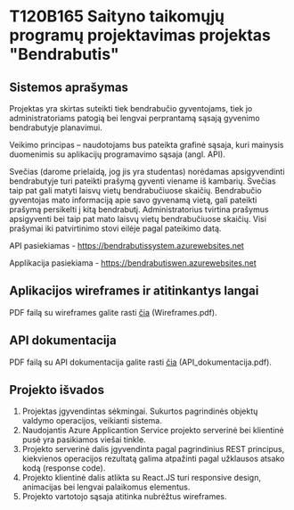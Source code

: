 # T120B165 Saityno taikomųjų programų projektavimas projektas "Bendrabutis"

## Sistemos aprašymas

Projektas yra skirtas suteikti tiek bendrabučio gyventojams, tiek jo administratoriams patogią bei
lengvai perprantamą sąsają gyvenimo bendrabutyje planavimui.

Veikimo principas – naudotojams bus pateikta grafinė sąsaja, kuri mainysis duomenimis su
aplikacijų programavimo sąsaja (angl. API).

Svečias (darome prielaidą, jog jis yra studentas) norėdamas apsigyvendinti bendrabutyje turi
pateikti prašymą gyventi viename iš kambarių. Svečias taip pat gali matyti laisvų vietų
bendrabučiuose skaičių.
Bendrabučio gyventojas mato informaciją apie savo gyvenamą vietą, gali
pateikti prašymą persikelti į kitą bendrabutį. Administratorius tvirtina prašymus apsigyventi bei taip
pat mato laisvų vietų bendrabučiuose skaičių.
Visi prašymai iki patvirtinimo stovi eilėje pagal pateikimo datą.

API pasiekiamas - https://bendrabutissystem.azurewebsites.net

Applikacija pasiekiama - https://bendrabutiswen.azurewebsites.net

## Aplikacijos wireframes ir atitinkantys langai

PDF failą su wireframes galite rasti [čia](Wireframes.pdf) (Wireframes.pdf).

## API dokumentacija

PDF failą su API dokumentacija galite rasti [čia](API_dokumentacija.pdf) (API_dokumentacija.pdf).

## Projekto išvados

1. Projektas įgyvendintas sėkmingai. Sukurtos pagrindinės objektų valdymo operacijos, veikianti sistema.
2. Naudojantis Azure Applicantion Service projekto serverinė bei klientinė pusė yra pasikiamos viešai tinkle.
3. Projekto serverinė dalis įgyvendinta pagal pagrindinius REST principus, kiekvienos operacijos rezultatą galima atpažinti pagal užklausos atsako kodą (response code).
4. Projekto klientinė dalis atlikta su React.JS turi responsive design, animacijas bei lengvai palaikomus elementus.
5. Projekto vartotojo sąsaja atitinka nubrėžtus wireframes.
